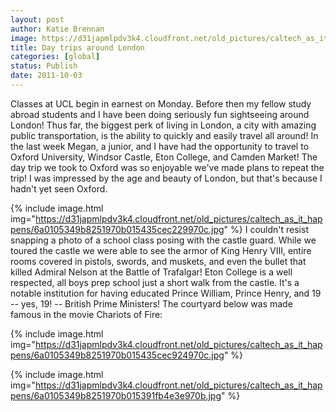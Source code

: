```yaml
---
layout: post
author: Katie Brennan
image: https://d31japmlpdv3k4.cloudfront.net/old_pictures/caltech_as_it_happens/6a0105349b8251970b014e8bef2aa5970d.jpg
title: Day trips around London 
categories: [global]
status: Publish
date: 2011-10-03
---
```


Classes at UCL begin in earnest on Monday. Before then my fellow study abroad students and I have been doing seriously fun sightseeing around London! Thus far, the biggest perk of living in London, a city with amazing public transportation, is the ability to quickly and easily travel all around! In the last week Megan, a junior, and I have had the opportunity to travel to Oxford University, Windsor Castle, Eton College, and Camden Market!
The day trip we took to Oxford was so enjoyable we've made plans to repeat the trip! I was impressed by the age and beauty of London, but that's because I hadn't yet seen Oxford.


{% include image.html img="https://d31japmlpdv3k4.cloudfront.net/old_pictures/caltech_as_it_happens/6a0105349b8251970b015435cec229970c.jpg" %}
I couldn't resist snapping a photo of a school class posing with the castle guard. While we toured the castle we were able to see the armor of King Henry VIII, entire rooms covered in pistols, swords, and muskets, and even the bullet that killed Admiral Nelson at the Battle of Trafalgar!
Eton College is a well respected, all boys prep school just a short walk from the castle. It's a notable institution for having educated Prince William, Prince Henry, and 19 -- yes, 19! -- British Prime Ministers! The courtyard below was made famous in the movie Chariots of Fire:


{% include image.html img="https://d31japmlpdv3k4.cloudfront.net/old_pictures/caltech_as_it_happens/6a0105349b8251970b015435cec924970c.jpg" %}


{% include image.html img="https://d31japmlpdv3k4.cloudfront.net/old_pictures/caltech_as_it_happens/6a0105349b8251970b015391fb4e3e970b.jpg" %}
